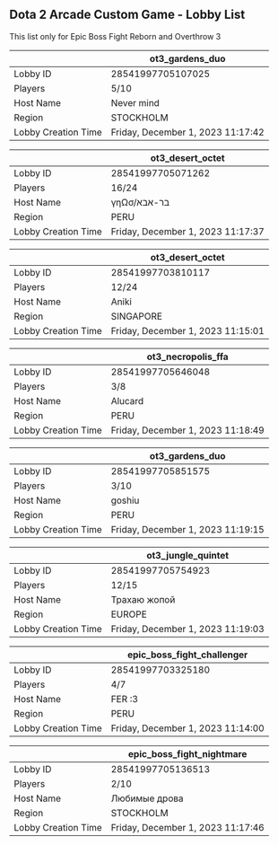 ## Dota 2 Arcade Custom Game - Lobby List

This list only for Epic Boss Fight Reborn and Overthrow 3

|  | ot3_gardens_duo |
| ------ | ------ |
| Lobby ID | 28541997705107025 |
| Players | 5/10 |
| Host Name | Never mind |
| Region | STOCKHOLM |
| Lobby Creation Time | Friday, December 1, 2023 11:17:42 |


|  | ot3_desert_octet |
| ------ | ------ |
| Lobby ID | 28541997705071262 |
| Players | 16/24 |
| Host Name | γηΩσ/בר-אבא |
| Region | PERU |
| Lobby Creation Time | Friday, December 1, 2023 11:17:37 |


|  | ot3_desert_octet |
| ------ | ------ |
| Lobby ID | 28541997703810117 |
| Players | 12/24 |
| Host Name | Aniki |
| Region | SINGAPORE |
| Lobby Creation Time | Friday, December 1, 2023 11:15:01 |


|  | ot3_necropolis_ffa |
| ------ | ------ |
| Lobby ID | 28541997705646048 |
| Players | 3/8 |
| Host Name | Alucard |
| Region | PERU |
| Lobby Creation Time | Friday, December 1, 2023 11:18:49 |


|  | ot3_gardens_duo |
| ------ | ------ |
| Lobby ID | 28541997705851575 |
| Players | 3/10 |
| Host Name | goshiu |
| Region | PERU |
| Lobby Creation Time | Friday, December 1, 2023 11:19:15 |


|  | ot3_jungle_quintet |
| ------ | ------ |
| Lobby ID | 28541997705754923 |
| Players | 12/15 |
| Host Name | Трахаю жопой |
| Region | EUROPE |
| Lobby Creation Time | Friday, December 1, 2023 11:19:03 |


|  | epic_boss_fight_challenger |
| ------ | ------ |
| Lobby ID | 28541997703325180 |
| Players | 4/7 |
| Host Name | FER :3 |
| Region | PERU |
| Lobby Creation Time | Friday, December 1, 2023 11:14:00 |


|  | epic_boss_fight_nightmare |
| ------ | ------ |
| Lobby ID | 28541997705136513 |
| Players | 2/10 |
| Host Name | Любимые дрова |
| Region | STOCKHOLM |
| Lobby Creation Time | Friday, December 1, 2023 11:17:46 |


